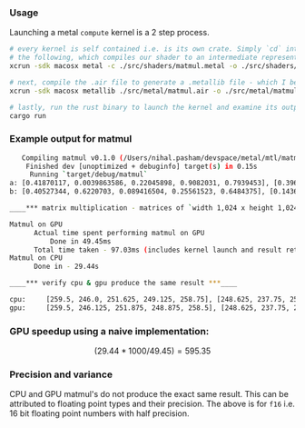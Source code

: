 ### Usage

Launching a metal `compute` kernel is a 2 step process. 

```sh
# every kernel is self contained i.e. is its own crate. Simply `cd` into a kernel's directory and run
# the following, which compiles our shader to an intermediate representation using the metal utility
xcrun -sdk macosx metal -c ./src/shaders/matmul.metal -o ./src/shaders/matmul.air

# next, compile the .air file to generate a .metallib file - which I believe is LLVM IR (need confirmation)
xcrun -sdk macosx metallib ./src/metal/matmul.air -o ./src/metal/matmul.metallib

# lastly, run the rust binary to launch the kernel and examine its output.
cargo run
```
### Example output for matmul

```sh
   Compiling matmul v0.1.0 (/Users/nihal.pasham/devspace/metal/mtl/matmul)
    Finished dev [unoptimized + debuginfo] target(s) in 0.15s
     Running `target/debug/matmul`
a: [0.41870117, 0.0039863586, 0.22045898, 0.9082031, 0.7939453], [0.39648438, 0.1005249, 0.6303711, 0.5258789, 0.2286377]
b: [0.40527344, 0.6220703, 0.089416504, 0.25561523, 0.6484375], [0.14367676, 0.43969727, 0.5385742, 0.15527344, 0.0692749]

____*** matrix multiplication - matrices of `width 1,024 x height 1,024` elements of type `half::binary16::f16` ***___

Matmul on GPU
      Actual time spent performing matmul on GPU
          Done in 49.45ms
      Total time taken - 97.03ms (includes kernel launch and result retreival)
Matmul on CPU
      Done in - 29.44s

____*** verify cpu & gpu produce the same result ***____

cpu:     [259.5, 246.0, 251.625, 249.125, 258.75], [248.625, 237.75, 257.5, 248.0, 259.0]
gpu:     [259.5, 246.125, 251.875, 248.875, 258.5], [248.625, 237.75, 257.5, 248.125, 258.75]
```
### GPU speedup using a naive implementation:

$$(29.44 * 1000/49.45) = 595.35$$ 

### Precision and variance

CPU and GPU matmul's do not produce the exact same result. This can be attributed to floating point types and their precision. The above is for `f16` i.e. 16 bit floating point numbers with half precision.